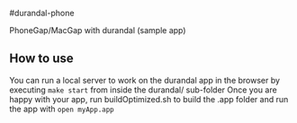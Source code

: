 #durandal-phone

PhoneGap/MacGap with durandal (sample app)

## How to use

You can run a local server to work on the durandal app in the browser by executing ```make start``` from inside the durandal/ sub-folder
Once you are happy with your app, run buildOptimized.sh to build the .app folder and run the app with ```open myApp.app```
